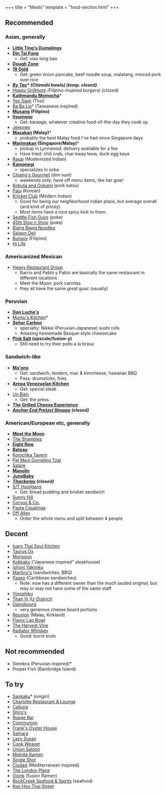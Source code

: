 +++
title = "Meals"
template = "food-section.html"
+++

## Recommended
### Asian, generally
- **[Little Ting's Dumplings](https://www.yelp.com/biz/little-tings-dumplings-seattle)**
- **[Din Tai Fung](https://www.dintaifungusa.com/us/locations/seattle-university-village.html)**
    - Get: xiao long bao
- **[Dough Zone](https://www.doughzonedumplinghouse.com/)**
- **[19 Gold](https://www.19goldseattle.com/)**
    - Get: green onion pancake, beef noodle soup, malatang, minced pork over rice
- _**[By Tae](https://www.instagram.com/bytaeseattle)* (Chirashi bowls) (temp. closed)**_
- _[Happy Grillmore](https://www.facebook.com/HappyGrillmoreBurgers/) (Filipino-inspired burgers) (closed)_
- **[Kathmandu Momocha](https://www.kathmandumomocha.com/)***
- [Yes Siam](https://www.yessiamthaicafe.com/) (Thai)
- [Ba Ba Lio](https://www.babaliotaiwan.com/)* (Taiwanese inspired)
- **[Musang](https://www.musangseattle.com/) (Filipino)**
- **[Itsumono](https://itsumonoseattle.wixsite.com/home)**
    - Get: karaage, whatever creative food-of-the-day they cook up
- [Jeepney](https://www.jeepneycaphill.com/home)
- **[Masakan](https://www.instagram.com/masakanseattle/?hl=en) (Malay)***
    - probably the best Malay food I've had since Singapore days
- **[Marimakan](https://www.instagram.com/marimakanseattle/?hl=en) (Singapore/Malay)***
    - pickup in Lynnwood; delivery available for a fee
    - Have tried: chili crab, char kway teow, duck egg kaya
- [Rasai](https://rasaiwa.com/) (Modernized Indian)
- **[Kamonegi](https://www.kamonegiseattle.com/)**
    - specializes in soba
- [Chiang's Gourmet](https://chiangsgourmetseattle.com/) (dim sum)
    - weekends only; have off menu items, like har gow!
- [Kobuta and Ookami](https://www.kobutaandookami.com/) (pork katsu)
- [Paju](https://www.pajurestaurant.com/) (Korean)
- [Kricket Club](https://www.kricketclub.com/) (Modern Indian)
    - Good for being our neighborhood indian place, but average overall (and kind of pricey)
    - Most items have a nice spicy kick to them
- [Seattle Fish Guys](https://www.seattlefishguys.com/) (poke)
- [45th Stop n Shop](https://www.45thstopnshop.com/) (poke)
- [Biang Biang Noodles](https://www.biangbiangnoodles.com/)
- [Saigon Deli](https://www.yelp.com/biz/saigon-deli-seattle-2)
- [Bunsoy](https://www.instagram.com/bunsoyseattle/) (Filipino)
- [Hi Life](https://www.instagram.com/hilife_bainbridge/?hl=en)

### Americanized Mexican
- [Heavy Restaurant Group](https://www.heavyrestaurantgroup.com/)
    - Barrio and Pablo y Pablo are basically the same restaurant in different locations
    - Meet the Moon: pork carnitas
    - they all have the same great guac (usually)

### Peruvian
- **[Don Lucho's](https://donluchosinseattle.com/)**
- [Mumu's Kitchen](https://www.instagram.com/mumuskitchen.seattle)*
- **[Señor Carbon](https://www.instagram.com/senorcarbonperuviancuisine/)**
    - specialty: Nikkei (Peruvian-Japanese) sushi rolls
    - Amazing homemade Basque-style cheesecake
- **[Pink Salt](https://pinksaltseattle.com/) (upscale/fusion-y)**
    - Still need to try their pollo a la brasa

### Sandwich-like
- **[Ma'ono](https://www.maonoseattle.com/)**
    - Get: sandwich, tenders, mac & kimcheese, hawaiian BBQ
    - Pass: drumsticks, fries
- **[Arepa Venezuelan Kitchen](https://www.facebook.com/ArepaVen/)**
    - Get: special steak
- [Un Bien](https://www.unbienseattle.com/)
    - Get: the press
- **[The Grilled Cheese Experience](https://www.grilledcheeseseattle.com/)**
- _**[Anchor End Pretzel Shoppe](https://www.instagram.com/anchor_end_/?hl=en) (closed)**_

### American/European etc, generally
- **[Meet the Moon](https://meetthemooncafe.com/)**
- [The Shambles](https://www.delimeatsbar.com/)
- **[Eight Row](https://www.eightrow.com/)**
- **[Bateau](https://www.restaurantbateau.com/)**
- [Korochka Tavern](https://www.korochkatavern.net/)
- [Pel Meni Dumpling Tzar](http://dumplingtzar.com/)
- [Salare](https://www.salarerestaurant.com/)
- **[Manolin](https://www.manolinseattle.com/)**
- **[JuneBaby](https://www.junebabyseattle.com/)**
- _**[Thackeray](https://www.yelp.com/biz/thackeray-seattle-2) (closed)**_
- [S/T Hooligans](https://www.sthooligans.com/)
    - Get: bread pudding and brisket sandwich
- [Sunny Hill](https://www.sunnyhillseattle.com/)
- [Corvus & Co.](https://www.corvusandcompany.com/)
- [Pasta Casalinga](https://pastacasalingaseattle.com/)
- [Off Alley](https://www.offalleyseattle.com/)
    - Order the whole menu and split between 4 people

## Decent
- [Isarn Thai Soul Kitchen](https://www.isarnkitchen.com/)
- [Taurus Ox](https://taurusox.square.site/)
- [Monsoon](https://monsoonrestaurants.com/seattle/)
- [Kokkaku](https://kokkakuseattle.com/) ("Japanese inspired" steakhouse)
- [Ishoni Yakiniku](https://www.instagram.com/ishoniseattle/?hl=en)
- [Martino's](https://www.martinos.net/) (sandwiches, BBQ)
- [Paseo](https://www.paseo.com/) (Caribbean sandwiches)
    - Note: now has a different owner than the much lauded original, but may or may not have some of the same staff 
- [Yoroshiku](https://www.yoroshikuseattle.com/)
- [Than Vi (U-District)](https://thanhvi.net/)
- [Gainsbourg](http://gainsbourglounge.com/)
    - very generous cheese board portions
- [Reunion](https://www.reunionmalaysian.com/) (Malay, Kirkland)
- [Flavor Lao Bowl](https://www.yelp.com/biz/flavor-lao-bowl-seattle)
- [The Harvest Vine](https://www.harvestvine.com/)
- [Radiator Whiskey](https://www.radiatorwhiskey.com/)
    - Good: burnt ends

## Not recommended
- Siembra (Peruvian inspired)*
- Proper Fish (Bainbridge Island)

## To try
- [Sankaku](https://www.instagram.com/sankakuseattle)* (onigiri)
- [Charlotte Restaurant & Lounge](https://www.lottehotel.com/seattle-hotel/en/dining/restaurant-charlotte-bar.html)
- [Calluna](https://callunaseattle.com/)
- [Shiro's](https://shiros.com/)
- [Rupee Bar](https://www.rupeeseattle.com/)
- [Communion](https://www.communionseattle.com/)
- [Frank's Oyster House](https://www.franksoysterhouse.com/)
- [Samara](https://samaraseattle.com/)
- [Lazy Susan](https://www.lazysusanseattle.com/)
- [Cook Weaver](https://www.cookweaver.com/)
- [Union Saloon](https://www.unionsaloonseattle.com/)
- [Midnite Ramen](https://www.ramenseattle.com/menu)
- [Single Shot](https://www.singleshotseattle.com/)
- [Ciudad](https://www.ciudadseattle.com/menu) (Mediterranean inspired)
- [The London Plane](https://www.thelondonplaneseattle.com/)
- [Ooink](https://www.ooinkramen.com/) (fusion Ramen)
- [RockCreek Seafood & Spirits](https://rockcreekseattle.com/) (seafood)
- [Koo Hoo Thai Street](https://www.koohoothaistreet.com/)